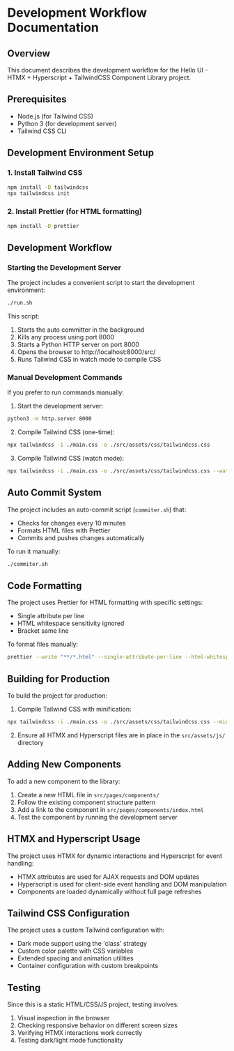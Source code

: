 # Development Workflow Documentation

## Overview
This document describes the development workflow for the Hello UI - HTMX + Hyperscript + TailwindCSS Component Library project.

## Prerequisites
- Node.js (for Tailwind CSS)
- Python 3 (for development server)
- Tailwind CSS CLI

## Development Environment Setup

### 1. Install Tailwind CSS
```bash
npm install -D tailwindcss
npx tailwindcss init
```

### 2. Install Prettier (for HTML formatting)
```bash
npm install -D prettier
```

## Development Workflow

### Starting the Development Server
The project includes a convenient script to start the development environment:

```bash
./run.sh
```

This script:
1. Starts the auto committer in the background
2. Kills any process using port 8000
3. Starts a Python HTTP server on port 8000
4. Opens the browser to http://localhost:8000/src/
5. Runs Tailwind CSS in watch mode to compile CSS

### Manual Development Commands
If you prefer to run commands manually:

1. Start the development server:
```bash
python3 -m http.server 8000
```

2. Compile Tailwind CSS (one-time):
```bash
npx tailwindcss -i ./main.css -o ./src/assets/css/tailwindcss.css
```

3. Compile Tailwind CSS (watch mode):
```bash
npx tailwindcss -i ./main.css -o ./src/assets/css/tailwindcss.css --watch
```

## Auto Commit System
The project includes an auto-commit script (`commiter.sh`) that:
- Checks for changes every 10 minutes
- Formats HTML files with Prettier
- Commits and pushes changes automatically

To run it manually:
```bash
./commiter.sh
```

## Code Formatting
The project uses Prettier for HTML formatting with specific settings:
- Single attribute per line
- HTML whitespace sensitivity ignored
- Bracket same line

To format files manually:
```bash
prettier --write "**/*.html" --single-attribute-per-line --html-whitespace-sensitivity ignore --bracket-same-line
```

## Building for Production
To build the project for production:

1. Compile Tailwind CSS with minification:
```bash
npx tailwindcss -i ./main.css -o ./src/assets/css/tailwindcss.css --minify
```

2. Ensure all HTMX and Hyperscript files are in place in the `src/assets/js/` directory

## Adding New Components
To add a new component to the library:

1. Create a new HTML file in `src/pages/components/`
2. Follow the existing component structure pattern
3. Add a link to the component in `src/pages/components/index.html`
4. Test the component by running the development server

## HTMX and Hyperscript Usage
The project uses HTMX for dynamic interactions and Hyperscript for event handling:

- HTMX attributes are used for AJAX requests and DOM updates
- Hyperscript is used for client-side event handling and DOM manipulation
- Components are loaded dynamically without full page refreshes

## Tailwind CSS Configuration
The project uses a custom Tailwind configuration with:

- Dark mode support using the 'class' strategy
- Custom color palette with CSS variables
- Extended spacing and animation utilities
- Container configuration with custom breakpoints

## Testing
Since this is a static HTML/CSS/JS project, testing involves:

1. Visual inspection in the browser
2. Checking responsive behavior on different screen sizes
3. Verifying HTMX interactions work correctly
4. Testing dark/light mode functionality